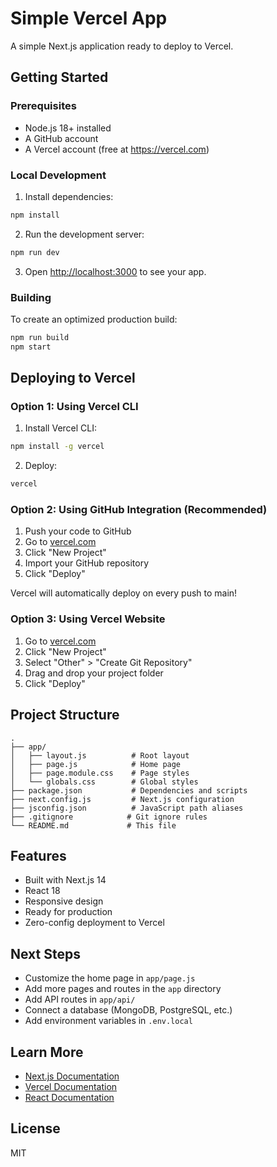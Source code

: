 # Simple Vercel App

A simple Next.js application ready to deploy to Vercel.

## Getting Started

### Prerequisites
- Node.js 18+ installed
- A GitHub account
- A Vercel account (free at https://vercel.com)

### Local Development

1. Install dependencies:
```bash
npm install
```

2. Run the development server:
```bash
npm run dev
```

3. Open [http://localhost:3000](http://localhost:3000) to see your app.

### Building

To create an optimized production build:
```bash
npm run build
npm start
```

## Deploying to Vercel

### Option 1: Using Vercel CLI
1. Install Vercel CLI:
```bash
npm install -g vercel
```

2. Deploy:
```bash
vercel
```

### Option 2: Using GitHub Integration (Recommended)
1. Push your code to GitHub
2. Go to [vercel.com](https://vercel.com)
3. Click "New Project"
4. Import your GitHub repository
5. Click "Deploy"

Vercel will automatically deploy on every push to main!

### Option 3: Using Vercel Website
1. Go to [vercel.com](https://vercel.com)
2. Click "New Project"
3. Select "Other" > "Create Git Repository"
4. Drag and drop your project folder
5. Click "Deploy"

## Project Structure

```
.
├── app/
│   ├── layout.js          # Root layout
│   ├── page.js            # Home page
│   ├── page.module.css    # Page styles
│   └── globals.css        # Global styles
├── package.json           # Dependencies and scripts
├── next.config.js         # Next.js configuration
├── jsconfig.json          # JavaScript path aliases
├── .gitignore            # Git ignore rules
└── README.md             # This file
```

## Features

- Built with Next.js 14
- React 18
- Responsive design
- Ready for production
- Zero-config deployment to Vercel

## Next Steps

- Customize the home page in `app/page.js`
- Add more pages and routes in the `app` directory
- Add API routes in `app/api/`
- Connect a database (MongoDB, PostgreSQL, etc.)
- Add environment variables in `.env.local`

## Learn More

- [Next.js Documentation](https://nextjs.org/docs)
- [Vercel Documentation](https://vercel.com/docs)
- [React Documentation](https://react.dev)

## License

MIT
